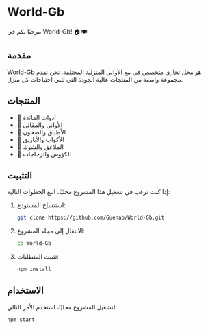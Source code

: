 # World-Gb

مرحبًا بكم في World-Gb! 🏠🍽️

## مقدمة

World-Gb هو محل تجاري متخصص في بيع الأواني المنزلية المختلفة. نحن نقدم مجموعة واسعة من المنتجات عالية الجودة التي تلبي احتياجات كل منزل.

## المنتجات

- 🍴 أدوات المائدة
- 🍲 الأواني والمقالي
- 🥣 الأطباق والصحون
- 🍶 الأكواب والأباريق
- 🥄 الملاعق والشوك
- 🥂 الكؤوس والزجاجات

## التثبيت

إذا كنت ترغب في تشغيل هذا المشروع محليًا، اتبع الخطوات التالية:

1. استنساخ المستودع:
    ```bash
    git clone https://github.com/Guenab/World-Gb.git
    ```
2. الانتقال إلى مجلد المشروع:
    ```bash
    cd World-Gb
    ```
3. تثبيت المتطلبات:
    ```bash
    npm install
    ```

## الاستخدام

لتشغيل المشروع محليًا، استخدم الأمر التالي:
```bash
npm start
